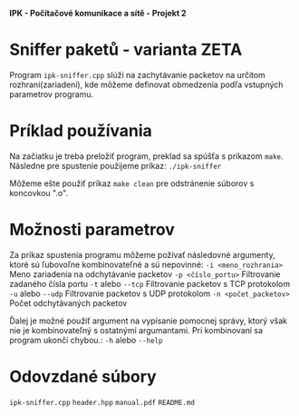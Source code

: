 **IPK - Počítačové komunikace a sítě - Projekt 2**

# Sniffer paketů - varianta ZETA

Program `ipk-sniffer.cpp` slúži na zachytávanie packetov na určitom rozhraní(zariadení), kde môžeme definovat obmedzenia podľa vstupných parametrov programu.

# Príklad používania

Na začiatku je treba preložiť program, preklad sa spúšťa s príkazom `make`. Následne pre spustenie použijeme príkaz:
    `./ipk-sniffer`

Môžeme ešte použiť príkaz `make clean` pre odstránenie súborov s koncovkou ".o". 

# Možnosti parametrov

Za príkaz spustenia programu môžeme požívať následovné argumenty, ktoré sú ľubovoľne kombinovateľné a sú nepovinné:
    `-i <meno_rozhrania>` Meno zariadenia na odchytávanie packetov
    `-p <číslo_portu>`    Filtrovanie zadaného čísla portu
    `-t` alebo `--tcp`    Filtrovanie packetov s TCP protokolom
    `-u` alebo `--udp`    Filtrovanie packetov s UDP protokolom
    `-n <počet_packetov>` Počet odchytávaných packetov

Ďalej je možné použiť argument na vypísanie pomocnej správy, ktorý však nie je kombinovateľný s ostatnými argumantami. Pri kombinovaní sa program ukončí chybou.:
    `-h` alebo `--help`

# Odovzdané súbory
 `ipk-sniffer.cpp`
 `header.hpp`
 `manual.pdf`
 `README.md`
